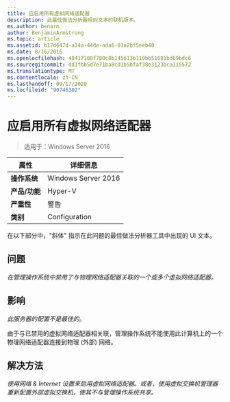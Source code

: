 ```yaml
---
title: 应启用所有虚拟网络适配器
description: 此最佳做法分析器规则文本的联机版本。
ms.author: benarm
author: BenjaminArmstrong
ms.topic: article
ms.assetid: b17d647d-a34a-44de-ada6-01a2bf5eeb48
ms.date: 8/16/2016
ms.openlocfilehash: 48417108f780c8b145613b110bb51681bd69bdc6
ms.sourcegitcommit: dd1fbb5d7e71ba8cd1b5bfaf38e3123bca115572
ms.translationtype: MT
ms.contentlocale: zh-CN
ms.lasthandoff: 09/17/2020
ms.locfileid: "90746302"
---
```

# <a name="all-virtual-network-adapters-should-be-enabled"></a>应启用所有虚拟网络适配器

>适用于：Windows Server 2016



|属性|详细信息|
|-|-|
|**操作系统**|Windows Server 2016|
|**产品/功能**|Hyper-V|
|**严重性**|警告|
|**类别**|Configuration|

在以下部分中，"斜体" 指示在此问题的最佳做法分析器工具中出现的 UI 文本。

## <a name="issue"></a>问题

*在管理操作系统中禁用了与物理网络适配器关联的一个或多个虚拟网络适配器。*

## <a name="impact"></a>影响

*此服务器的配置不是最佳的。*

由于与已禁用的虚拟网络适配器相关联，管理操作系统不能使用此计算机上的一个物理网络适配器连接到物理 (外部) 网络。

## <a name="resolution"></a>解决方法

*使用网络 & Internet 设置来启用虚拟网络适配器。或者，使用虚拟交换机管理器重新配置外部虚拟交换机，使其不与管理操作系统共享。*



